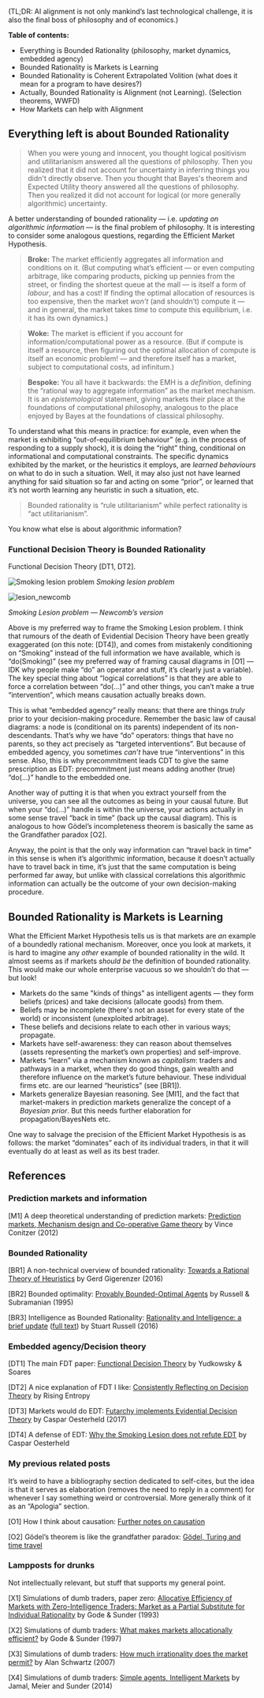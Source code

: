 (TL;DR: AI alignment is not only mankind’s last technological challenge, it is also the final boss of philosophy and of economics.)

**Table of contents:**

- Everything is Bounded Rationality (philosophy, market dynamics, embedded agency)
- Bounded Rationality is Markets is Learning
- Bounded Rationality is Coherent Extrapolated Volition (what does it mean for a program to have desires?)
- Actually, Bounded Rationality is Alignment (not Learning). (Selection theorems, WWFD)
- How Markets can help with Alignment

## Everything left is about Bounded Rationality

> When you were young and innocent, you thought logical positivism and utilitarianism answered all the questions of philosophy. Then you realized that it did not account for uncertainty in inferring things you didn't directly observe. Then you thought that Bayes's theorem and Expected Utility theory answered all the questions of philosophy. Then you realized it did not account for logical (or more generally algorithmic) uncertainty.

A better understanding of bounded rationality — i.e. _updating on algorithmic information_ — is the final problem of philosophy. It is interesting to consider some analogous questions, regarding the Efficient Market Hypothesis.

> **Broke:** The market efficiently aggregates all information and conditions on it. (But computing what’s efficient — or even computing arbitrage, like comparing products, picking up pennies from the street, or finding the shortest queue at the mall — is itself a form of _labour_, and has a cost! If finding the optimal allocation of resources is too expensive, then the market _won’t_ (and shouldn’t) compute it — and in general, the market takes _time_ to compute this equilibrium, i.e. it has its own dynamics.)

> **Woke:** The market is efficient if you account for information/computational power as a resource. (But if compute is itself a resource, then figuring out the optimal allocation of compute is itself an economic problem! — and therefore itself has a market, subject to computational costs, ad infinitum.)

> **Bespoke:** You all have it backwards: the EMH is a _definition_, defining the “rational way to aggregate information” as the market mechanism. It is an _epistemological_ statement, giving markets their place at the foundations of computational philosophy, analogous to the place enjoyed by Bayes at the foundations of classical philosophy.

To understand what this means in practice: for example, even when the market is exhibiting “out-of-equilibrium behaviour” (e.g. in the process of responding to a supply shock), it is doing the “right” thing, conditional on informational and computational constraints. The specific dynamics exhibited by the market, or the heuristics it employs, are _learned behaviours_ on what to do in such a situation. Well, it may also just not have learned anything for said situation so far and acting on some “prior”, or learned that it’s not worth learning any heuristic in such a situation, etc.

> Bounded rationality is “rule utilitarianism” while perfect rationality is “act utilitarianism”.

You know what else is about algorithmic information? 

### Functional Decision Theory is Bounded Rationality

Functional Decision Theory [DT1, DT2].

![Smoking lesion problem](_attachments/lesion_smoking.png)
*Smoking lesion problem*

![lesion_newcomb](_attachments/lesion_newcomb.png)

*Smoking Lesion problem — Newcomb’s version*

Above is my preferred way to frame the Smoking Lesion problem. I think that rumours of the death of Evidential Decision Theory have been greatly exaggerated (on this note: [DT4]), and comes from mistakenly conditioning on “Smoking” instead of the full information we have available, which is “do(Smoking)” (see my preferred way of framing causal diagrams in [O1] — IDK why people make “do” an operator and stuff, it’s clearly just a variable). The key special thing about “logical correlations” is that they are able to force a correlation between “do(…)” and other things, you can’t make a true “intervention”, which means causation actually breaks down.

This is what “embedded agency” really means: that there are things _truly_ prior to your decision-making procedure. Remember the basic law of causal diagrams: a node is (conditional on its parents) independent of its non-descendants. That’s why we have “do” operators: things that have no parents, so they act precisely as “targeted interventions”. But because of embedded agency, you sometimes _can’t_ have true “interventions” in this sense. Also, this is why precommitment leads CDT to give the same prescription as EDT: precommitment just means adding another (true) “do(…)” handle to the embedded one.

Another way of putting it is that when you extract yourself from the universe, you can see all the outcomes as being in your causal future. But when your “do(…)” handle is within the universe, your actions actually in some sense travel “back in time” (back up the causal diagram). This is analogous to how Gödel’s incompleteness theorem is basically the same as the Grandfather paradox [O2].

Anyway, the point is that the only way information can “travel back in time” in this sense is when it’s algorithmic information, because it doesn’t actually have to travel back in time, it’s just that the same computation is being performed far away, but unlike with classical correlations this algorithmic information can actually be the outcome of your own decision-making procedure.

## Bounded Rationality is Markets is Learning

What the Efficient Market Hypothesis tells us is that markets are _an_ example of a boundedly rational mechanism. Moreover, once you look at markets, it is hard to imagine any _other_ example of bounded rationality in the wild. It almost seems as if markets _should be_ the definition of bounded rationality. This would make our whole enterprise vacuous so we shouldn’t do that — but look!

- Markets do the same "kinds of things" as intelligent agents — they form beliefs (prices) and take decisions (allocate goods) from them.
- Beliefs may be incomplete (there's not an asset for every state of the world) or inconsistent (unexploited arbitrage).
- These beliefs and decisions relate to each other in various ways; propagate.
- Markets have self-awareness: they can reason about themselves (assets representing the market’s own properties) and self-improve.
- Markets “learn” via a mechanism known as _capitalism_: traders and pathways in a market, when they do good things, gain wealth and therefore influence on the market’s future behaviour. These individual firms etc. are our learned “heuristics” (see [BR1]).
- Markets generalize Bayesian reasoning. See [MI1], and the fact that market-makers in prediction markets generalize the concept of a _Bayesian prior_. But this needs further elaboration for propagation/BayesNets etc.

One way to salvage the precision of the Efficient Market Hypothesis is as follows: the market “dominates” each of its individual traders, in that it will eventually do at least as well as its best trader.

  

  

  

## References

### Prediction markets and information

[M1] A deep theoretical understanding of prediction markets: [Prediction markets, Mechanism design and Co-operative Game theory](http://arxiv.org/abs/1205.2654) by Vince Conitzer (2012)

### Bounded Rationality

[BR1] A non-technical overview of bounded rationality: [Towards a Rational Theory of Heuristics](https://link.springer.com/chapter/10.1057/9781137442505_3) by Gerd Gigerenzer (2016)

[BR2] Bounded optimality: [Provably Bounded-Optimal Agents](https://arxiv.org/abs/cs/9505103) by Russell & Subramanian (1995)

[BR3] Intelligence as Bounded Rationality: [Rationality and Intelligence: a brief update](https://link.springer.com/chapter/10.1007/978-3-319-26485-1_2) ([full text](https://citeseerx.ist.psu.edu/document?repid=rep1&type=pdf&doi=317d1e4545839b60364c1951c117fb74963d6bb9#:~:text=This%20paper%2C%20which%20updates%20a,gap%20between%20theory%20and%20practice.)) by Stuart Russell (2016)

### Embedded agency/Decision theory

[DT1] The main FDT paper: [Functional Decision Theory](https://arxiv.org/abs/1710.05060) by Yudkowsky & Soares

[DT2] A nice explanation of FDT I like: [Consistently Reflecting on Decision Theory](https://risingentropy.com/consistently-reflecting-on-decision-theory/) by Rising Entropy

[DT3] Markets would do EDT: [Futarchy implements Evidential Decision Theory](https://casparoesterheld.com/2017/12/18/futarchy-implements-evidential-decision-theory/) by Caspar Oesterheld (2017)

[DT4] A defense of EDT: [Why the Smoking Lesion does not refute EDT](https://casparoesterheld.com/overview-why-we-think-that-the-smoking-lesion-does-not-refute-edt/) by Caspar Oesterheld

### My previous related posts

It’s weird to have a bibliography section dedicated to self-cites, but the idea is that it serves as elaboration (removes the need to reply in a comment) for whenever I say something weird or controversial. More generally think of it as an “Apologia” section.

[O1] How I think about causation: [Further notes on causation](https://thewindingnumber.blogspot.com/2021/08/further-notes-on-causation.html)

[O2] Gödel’s theorem is like the grandfather paradox: [Gödel, Turing and time travel](https://thewindingnumber.blogspot.com/2020/09/godel-turing-and-time-travel.html)

### Lampposts for drunks

Not intellectually relevant, but stuff that supports my general point.

[X1] Simulations of dumb traders, paper zero: [Allocative Efficiency of Markets with Zero-Intelligence Traders: Market as a Partial Substitute for Individual Rationality](https://www.journals.uchicago.edu/doi/10.1086/261868) by Gode & Sunder (1993)

[X2] Simulations of dumb traders: [What makes markets allocationally efficient?](https://academic.oup.com/qje/article/112/2/603/1870942) by Gode & Sunder (1997)

[X3] Simulations of dumb traders: [How much irrationality does the market permit?](https://www.journals.uchicago.edu/doi/10.1086/519963) by Alan Schwartz (2007)

[X4] Simulations of dumb traders: [Simple agents, Intelligent Markets](https://papers.ssrn.com/sol3/papers.cfm?abstract_id=2478665) by Jamal, Meier and Sunder (2014)